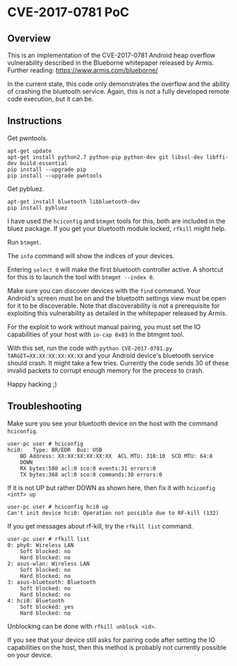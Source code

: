# CVE-2017-0781 PoC

## Overview

This is an implementation of the CVE-2017-0781 Android heap overflow vulnerability described in the Blueborne whitepaper released by Armis. Further reading: https://www.armis.com/blueborne/

In the current state, this code only demonstrates the overflow and the ability of crashing the bluetooth service. Again, this is not a fully developed remote code execution, but it can be.

## Instructions

Get pwntools.

```
apt-get update
apt-get install python2.7 python-pip python-dev git libssl-dev libffi-dev build-essential
pip install --upgrade pip
pip install --upgrade pwntools
```

Get pybluez.

```
apt-get install bluetooth libbluetooth-dev
pip install pybluez
```

I have used the `hciconfig` and `btmgmt` tools for this, both are included in the bluez package. If you get your bluetooth module locked, `rfkill` might help.

Run `btmgmt`. 

The `info` command will show the indices of your devices.

Entering `select 0` will make the first bluetooth controller active. A shortcut for this is to launch the tool with `btmgmt --index 0`.

Make sure you can discover devices with the `find` command. Your Android's screen must be on and the bluetooth settings view must be open for it to be discoverable. Note that discoverability is not a prerequisite for exploiting this vulnerability as detailed in the whitepaper released by Armis.

For the exploit to work without manual pairing, you must set the IO capabilities of your host with `io-cap 0x03` in the btmgmt tool.

With this set, run the code with `python CVE-2017-0781.py TARGET=XX:XX:XX:XX:XX:XX` and your Android device's bluetooth service should crash. It might take a few tries. Currently the code sends 30 of these invalid packets to corrupt enough memory for the process to crash.

Happy hacking ;)

## Troubleshooting

Make sure you see your bluetooth device on the host with the command `hciconfig`.

```
user-pc user # hciconfig
hci0:	Type: BR/EDR  Bus: USB
	BD Address: XX:XX:XX:XX:XX:XX  ACL MTU: 310:10  SCO MTU: 64:8
	DOWN 
	RX bytes:580 acl:0 sco:0 events:31 errors:0
	TX bytes:368 acl:0 sco:0 commands:30 errors:0
```

If it is not UP but rather DOWN as shown here, then fix it with `hciconfig <intf> up`

```
user-pc user # hciconfig hci0 up
Can't init device hci0: Operation not possible due to RF-kill (132)
```

If you get messages about rf-kill, try the `rfkill list` command.

```
user-pc user # rfkill list
0: phy0: Wireless LAN
	Soft blocked: no
	Hard blocked: no
2: asus-wlan: Wireless LAN
	Soft blocked: no
	Hard blocked: no
3: asus-bluetooth: Bluetooth
	Soft blocked: no
	Hard blocked: no
4: hci0: Bluetooth
	Soft blocked: yes
	Hard blocked: no
```

Unblocking can be done with `rfkill unblock <id>`.

If you see that your device still asks for pairing code after setting the IO capabilities on the host, then this method is probably not currently possible on your device.

